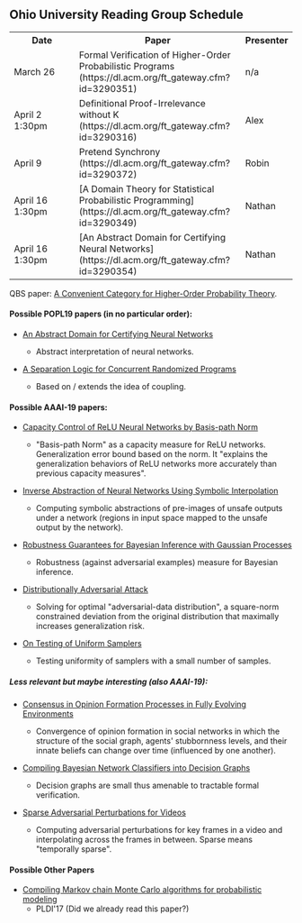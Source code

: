 ## Ohio University Reading Group Schedule

<table>
  <tr>
    <th width="100"> Date </th>
    <th> Paper </th>
    <th> Presenter </th>
  </tr>
  <tr>
    <td> March 26 </td>
    <td> Formal Verification of Higher-Order Probabilistic Programs (https://dl.acm.org/ft_gateway.cfm?id=3290351) </td>
    <td> n/a </td>
  </tr>
  <tr>
    <td> April 2 1:30pm </td>
    <td> Definitional Proof-Irrelevance without K (https://dl.acm.org/ft_gateway.cfm?id=3290316) </td>
    <td> Alex </td>
  </tr>
  <tr>
    <td> April 9 </td>
    <td> Pretend Synchrony (https://dl.acm.org/ft_gateway.cfm?id=3290372) </td>
    <td> Robin </td>
  </tr>
  <tr>
    <td> April 16 1:30pm </td>
    <td> [A Domain Theory for Statistical Probabilistic Programming](https://dl.acm.org/ft_gateway.cfm?id=3290349) </td>
    <td> Nathan </td>
  </tr>
  <tr>
    <td> April 16 1:30pm </td>
    <td> [An Abstract Domain for Certifying Neural Networks](https://dl.acm.org/ft_gateway.cfm?id=3290354) </td>
    <td> Nathan </td>
  </tr>
</table>

QBS paper: [A Convenient Category for Higher-Order Probability Theory](https://arxiv.org/pdf/1701.02547.pdf).

#### Possible POPL19 papers (in no particular order):

* [An Abstract Domain for Certifying Neural Networks](https://dl.acm.org/ft_gateway.cfm?id=3290354)
    * Abstract interpretation of neural networks.

* [A Separation Logic for Concurrent Randomized Programs](https://dl.acm.org/ft_gateway.cfm?id=3290377)
    * Based on / extends the idea of coupling.


#### Possible AAAI-19 papers:

* [Capacity Control of ReLU Neural Networks by Basis-path Norm](https://www.aaai.org/Papers/AAAI/2019/AAAI-ZhengS.1575.pdf)
    * "Basis-path Norm" as a capacity measure for ReLU networks. Generalization error bound based on the norm. It "explains the generalization behaviors of ReLU networks more accurately than previous capacity measures".

* [Inverse Abstraction of Neural Networks Using Symbolic Interpolation](https://www.aaai.org/Papers/AAAI/2019/AAAI-DathathriS.3732.pdf)
    * Computing symbolic abstractions of pre-images of unsafe outputs under a network (regions in input space mapped to the unsafe output by the network).

* [Robustness Guarantees for Bayesian Inference with Gaussian Processes](https://www.aaai.org/Papers/AAAI/2019/AAAI-CardelliL.5988.pdf)
    * Robustness (against adversarial examples) measure for Bayesian inference. 

* [Distributionally Adversarial Attack](https://www.aaai.org/Papers/AAAI/2019/AAAI-ZhengTianhang.602.pdf)
    * Solving for optimal "adversarial-data distribution", a square-norm constrained deviation from the original distribution that maximally increases generalization risk. 

* [On Testing of Uniform Samplers](https://www.aaai.org/Papers/AAAI/2019/AAAI-ChakrabortySourav.652.pdf)
    * Testing uniformity of samplers with a small number of samples.


##### Less relevant but maybe interesting (also AAAI-19):

* [Consensus in Opinion Formation Processes in Fully Evolving Environments](https://www.aaai.org/Papers/AAAI/2019/AAAI-AulettaV.6390.pdf)
    * Convergence of opinion formation in social networks in which the structure of the social graph, agents' stubbornness levels, and their innate beliefs can change over time (influenced by one another).

* [Compiling Bayesian Network Classifiers into Decision Graphs](https://www.aaai.org/Papers/AAAI/2019/AAAI-ShihA.4035.pdf)
    * Decision graphs are small thus amenable to tractable formal verification.

* [Sparse Adversarial Perturbations for Videos](https://www.aaai.org/Papers/AAAI/2019/AAAI-WeiX.2649.pdf)
    * Computing adversarial perturbations for key frames in a video and interpolating across the frames in between. Sparse means "temporally sparse".
    
#### Possible Other Papers

* [Compiling Markov chain Monte Carlo algorithms for probabilistic modeling](http://www.cs.cornell.edu/~jgm/papers/pldi17.pdf)
    * PLDI'17 (Did we already read this paper?)
